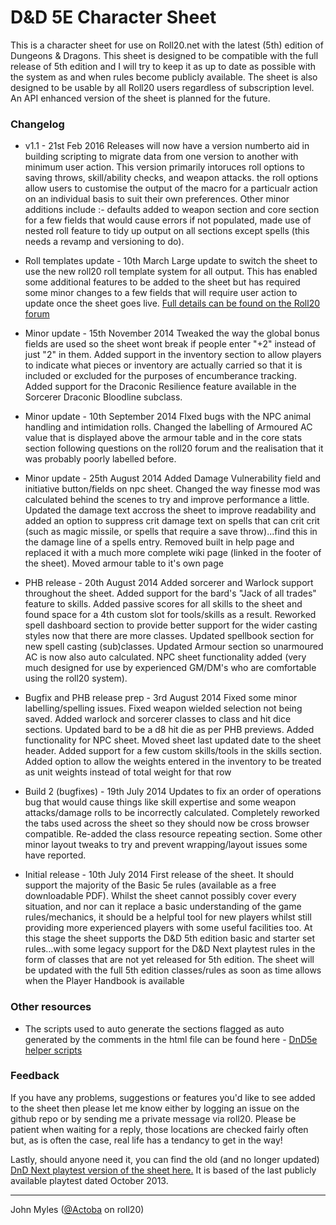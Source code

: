 # D&D 5E Character Sheet

This is a character sheet for use on Roll20.net with the latest (5th) edition of Dungeons & Dragons.  This sheet is designed to be compatible with the full release of 5th edition and I will try to keep it as up to date as possible with the system as and when rules become publicly available.  The sheet is also designed to be usable by all Roll20 users regardless of subscription level.  An API enhanced version of the sheet is planned for the future.

### Changelog

* v1.1 - 21st Feb 2016
Releases will now have a version numberto aid in building scripting to migrate data from one version to another with minimum user action.  This version primarily intoruces roll options to saving throws, skill/ability checks, and weapon attacks.  the roll options allow users to customise the output of the macro for a particualr action on an individual basis to suit their own preferences.  Other minor additions include :- defaults added to weapon section and core section for a few fields that would cause errors if not populated, made use of nested roll feature to tidy up output on all sections except spells (this needs a revamp and versioning to do).

* Roll templates update - 10th March
Large update to switch the sheet to use the new roll20 roll template system for all output.  This has enabled some additional features to be added to the sheet but has required some minor changes to a few fields that will require user action to update once the sheet goes live.  [Full details can be found on the Roll20 forum](https://app.roll20.net/forum/post/1690480/#post-1690480)

* Minor update - 15th November 2014
Tweaked the way the global bonus fields are used so the sheet wont break if people enter "+2" instead of just "2" in them.  Added support in the inventory section to allow players to indicate what pieces or inventory are actually carried so that it is included or excluded for the purposes of encumberance tracking.  Added support for the Draconic Resilience feature available in the Sorcerer Draconic Bloodline subclass.

* Minor update - 10th September 2014
FIxed bugs with the NPC animal handling and intimidation rolls.  Changed the labelling of Armoured AC value that is displayed above the armour table and in the core stats section following questions on the roll20 forum and the realisation that it was probably poorly labelled before.

* Minor update - 25th August 2014
Added Damage Vulnerability field and initiative button/fields on npc sheet.  Changed the way finesse mod was calculated behind the scenes to try and improve performance a little.  Updated the damage text accross the sheet to improve readability and added an option to suppress crit damage text on spells that can crit crit (such as magic missile, or spells that require a save throw)...find this in the damage line of a spells entry.  Removed built in help page and replaced it with a much more complete wiki page (linked in the footer of the sheet).  Moved armour table to it's own page

* PHB release - 20th August 2014
Added sorcerer and Warlock support throughout the sheet.  Added support for the bard's "Jack of all trades" feature to skills.  Added passive scores for all skills to the sheet and found space for a 4th custom slot for tools/skills as a result.  Reworked spell dashboard section to provide better support for the wider casting styles now that there are more classes.  Updated spellbook section for new spell casting (sub)classes.  Updated Armour section so unarmoured AC is now also auto calculated.  NPC sheet functionality added (very much designed for use by experienced GM/DM's who are comfortable using the roll20 system).

* Bugfix and PHB release prep - 3rd August 2014
Fixed some minor labelling/spelling issues. Fixed weapon wielded selection not being saved.  Added warlock and sorcerer classes to class and hit dice sections.  Updated bard to be a d8 hit die as per PHB previews.  Added functionality for NPC sheet.  Moved sheet last updated date to the sheet header.  Added support for a few custom skills/tools in the skills section.  Added option to allow the weights entered in the inventory to be treated as unit weights instead of total weight for that row

* Build 2 (bugfixes) - 19th July 2014
Updates to fix an order of operations bug that would cause things like skill expertise and some weapon attacks/damage rolls to be incorrectly calculated.  Completely reworked the tabs used across the sheet so they should now be cross browser compatible.  Re-added the class resource repeating section.  Some other minor layout tweaks to try and prevent wrapping/layout issues some have reported.

* Initial release - 10th July 2014
First release of the sheet.  It should support the majority of the Basic 5e rules (available as a free downloadable PDF).  Whilst the sheet cannot possibly cover every situation, and nor can it replace a basic understanding of the game rules/mechanics, it should be a helpful tool for new players whilst still providing more experienced players with some useful facilities too.  At this stage the sheet supports the D&D 5th edition basic and starter set rules...with some legacy support for the D&D Next playtest rules in the form of classes that are not yet released for 5th edition.  The sheet will be updated with the full 5th edition classes/rules as soon as time allows when the Player Handbook is available

### Other resources

* The scripts used to auto generate the sections flagged as auto generated by the comments in the html file can be found here - [DnD5e helper scripts](https://github.com/Actoba/DnD-5e-helper-scripts)

### Feedback

If you have any problems, suggestions or features you'd like to see added to the sheet then please let me know either by logging an issue on the github repo or by sending me a private message via roll20.  Please be patient when waiting for a reply, those locations are checked fairly often but, as is often the case, real life has a tendancy to get in the way!

Lastly, should anyone need it, you can find the old (and no longer updated) [DnD Next playtest version of the sheet here.](https://github.com/Actoba/roll20-character-sheets/tree/master/DnDNext_Actoba) It is based of the last publicly available playtest dated October 2013.

---

John Myles ([@Actoba](https://app.roll20.net/users/427494/actoba) on roll20)

